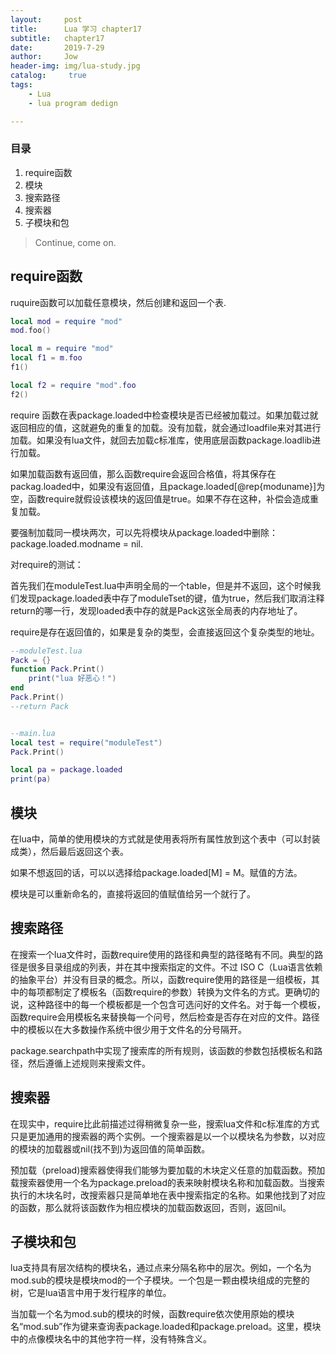 ```yaml
---
layout:     post
title:      Lua 学习 chapter17
subtitle:   chapter17
date:       2019-7-29
author:     Jow
header-img: img/lua-study.jpg
catalog: 	 true 
tags:
    - Lua
    - lua program dedign

---
```


### 目录
1. require函数
2. 模块
3. 搜索路径
4. 搜索器
5. 子模块和包


> Continue, come on.

## require函数

ruquire函数可以加载任意模块，然后创建和返回一个表.

```lua
local mod = require "mod"
mod.foo()

local m = require "mod"
local f1 = m.foo
f1()

local f2 = require "mod".foo
f2()
```
require 函数在表package.loaded中检查模块是否已经被加载过。如果加载过就返回相应的值，这就避免的重复的加载。没有加载，就会通过loadfile来对其进行加载。如果没有lua文件，就回去加载c标准库，使用底层函数package.loadlib进行加载。

如果加载函数有返回值，那么函数require会返回合格值，将其保存在packag.loaded中，如果没有返回值，且package.loaded[@rep{moduname}]为空，函数require就假设该模块的返回值是true。如果不存在这种，补偿会造成重复加载。

要强制加载同一模块两次，可以先将模块从package.loaded中删除：package.loaded.modname = nil.

对require的测试：

首先我们在moduleTest.lua中声明全局的一个table，但是并不返回，这个时候我们发现package.loaded表中存了moduleTset的键，值为true，然后我们取消注释return的哪一行，发现loaded表中存的就是Pack这张全局表的内存地址了。

require是存在返回值的，如果是复杂的类型，会直接返回这个复杂类型的地址。

```lua
--moduleTest.lua
Pack = {}
function Pack.Print()
    print("lua 好恶心！")
end
Pack.Print()
--return Pack


--main.lua
local test = require("moduleTest")
Pack.Print()

local pa = package.loaded
print(pa)
```


## 模块

在lua中，简单的使用模块的方式就是使用表将所有属性放到这个表中（可以封装成类），然后最后返回这个表。

如果不想返回的话，可以以选择给package.loaded[M] = M。赋值的方法。

模块是可以重新命名的，直接将返回的值赋值给另一个就行了。

## 搜索路径

在搜索一个lua文件时，函数require使用的路径和典型的路径略有不同。典型的路径是很多目录组成的列表，并在其中搜索指定的文件。不过 ISO C（Lua语言依赖的抽象平台）并没有目录的概念。所以，函数require使用的路径是一组模板，其中的每项都制定了模板名（函数require的参数）转换为文件名的方式。更确切的说，这种路径中的每一个模板都是一个包含可选问好的文件名。对于每一个模板，函数require会用模板名来替换每一个问号，然后检查是否存在对应的文件。路径中的模板以在大多数操作系统中很少用于文件名的分号隔开。

package.searchpath中实现了搜索库的所有规则，该函数的参数包括模板名和路径，然后遵循上述规则来搜索文件。


## 搜索器

在现实中，require比此前描述过得稍微复杂一些，搜索lua文件和c标准库的方式只是更加通用的搜索器的两个实例。一个搜索器是以一个以模块名为参数，以对应的模块的加载器或nil(找不到)为返回值的简单函数。

预加载（preload)搜索器使得我们能够为要加载的木块定义任意的加载函数。预加载搜索器使用一个名为package.preload的表来映射模块名称和加载函数。当搜索执行的木块名时，改搜索器只是简单地在表中搜索指定的名称。如果他找到了对应的函数，那么就将该函数作为相应模块的加载函数返回，否则，返回nil。

## 子模块和包

lua支持具有层次结构的模块名，通过点来分隔名称中的层次。例如，一个名为mod.sub的模块是模块mod的一个子模块。一个包是一颗由模块组成的完整的树，它是lua语言中用于发行程序的单位。

当加载一个名为mod.sub的模块的时候，函数require依次使用原始的模块名“mod.sub”作为键来查询表package.loaded和package.preload。这里，模块中的点像模块名中的其他字符一样，没有特殊含义。


